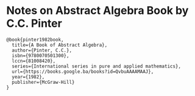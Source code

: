 # Notes on Abstract Algebra Book by C.C. Pinter

```
@book{pinter1982book,
  title={A Book of Abstract Algebra},
  author={Pinter, C.C.},
  isbn={9780070501300},
  lccn={81008420},
  series={International series in pure and applied mathematics},
  url={https://books.google.ba/books?id=QvbuAAAAMAAJ},
  year={1982},
  publisher={McGraw-Hill}
}
```

